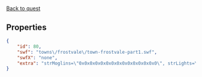 # <no name available>

<no description available>

[Back to quest](../quests.md)

## Properties

```json
{
    "id": 80,
    "swf": "towns\/frostvale\/town-frostvale-part1.swf",
    "swfX": "none",
    "extra": "strMoglins=\"0x0x0x0x0x0x0x0x0x0x0x0x0x0x0\", strLights=\"on\""
}
```

